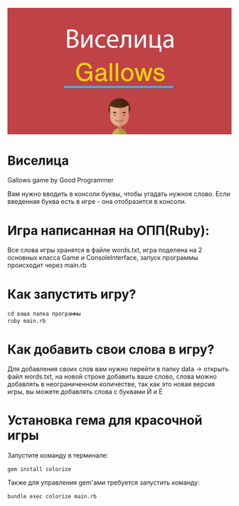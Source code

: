 ![Image alt](https://github.com/yegorch/gallows/blob/main/maxresdefault.jpg)


# Виселица

Gallows game by Good Programmer


Вам нужно вводить в консоли буквы, чтобы угадать нужное слово. Если введенная буква есть в игре - она отобразится в консоли.


# Игра написанная на ОПП(Ruby):

Все слова игры хранятся в файле words.txt, игра поделена на 2 основных класса Game и ConsoleInterface, запуск программы происходит через main.rb


# Как запустить игру? 

```
cd ваша папка программы
ruby main.rb
```


# Как добавить свои слова в игру?

Для добавления своих слов вам нужно перейти в папку data -> открыть файл words.txt, на новой строке добавить ваше слово, слова можно добавлять в неограниченном  количестве, так как это новая версия игры, вы можете добавлять слова с буквами Й и Ё

# Установка гема для красочной игры

Запустите команду в терминале:

```
gem install colorize
```

Также для управления gem'ами требуется запустить команду:


```
bundle exec colorize main.rb
```
